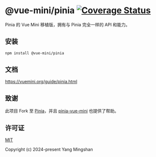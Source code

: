 # @vue-mini/pinia <a href="https://codecov.io/gh/vue-mini/vue-mini"><img src="https://img.shields.io/codecov/c/github/vue-mini/vue-mini.svg" alt="Coverage Status"></a>

Pinia 的 Vue Mini 移植版，拥有与 Pinia 完全一样的 API 和能力。

## 安装

```bash
npm install @vue-mini/pinia
```

## 文档

https://vuemini.org/guide/pinia.html

## 致谢

此项目 Fork 至 [Pinia](https://github.com/vuejs/pinia)，并且 [pinia-vue-mini](https://github.com/akinoccc/pinia-vue-mini) 也提供了帮助。

## 许可证

[MIT](https://opensource.org/licenses/MIT)

Copyright (c) 2024-present Yang Mingshan
